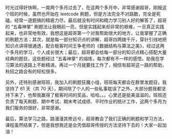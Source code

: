 时光过得好快啊，一晃两个多月过去了，在这两个多月中，非常感谢超哥，刚报这个班的时候，虽然也开始在 leetcode 刷题，但是方法完全不对路数，完全是死磕，经常一道题搞的精疲力尽，最后就没有时间和精力学习别人好的解答了，超哥的 “五毒神掌” 刷题法让我眼前一亮，但是实践起来却非常的艰难，一旦真正实践起来，也非常地有效，我想这是超哥第一个对我帮助很大的地方，让我掌握了正确的刷题方法；其次，就是每一部分知识点的讲解，超哥四两拨千斤，穿针引线地把知识点讲得很通透，配合极客时间王争老师的《数据结构与算法之美》，经过这两个多月的学习，个人成长很大；最后，超哥都会给每一部分的知识点精心搭配大量经典的题目，这些题经过 ”五毒神掌“ 的熔炼，每次都有不一样的感悟，助我在学习算法的道路上不断精进。再过一个月就要找工作了，相信有超哥这一路的帮助，秋招之路会有的轻松很多。

另外，还特别感谢班班，我加入的刷题狂魔小组，班班每天都会在群里发题目，我坚持了 61 天（共 70 天），期间除了个人的一些私事耽误了之外，大部分题我都坚持下来了，也帮我赢得了极客时间的奖品，哈哈。。。心里还是挺美滋滋的。班班还负责了每天刷题、期中考试、期末考试成绩、平时作业的统计工作，这两个多月为我们服务的很好，非常感谢。

最后，算法学习之路，路漫漫其修远兮，超哥教会了我们正确的刷题和学习方法，课程虽然结束了，但是我想我还是会凭借超哥传授的方法坚持下去的！大家一起加油！